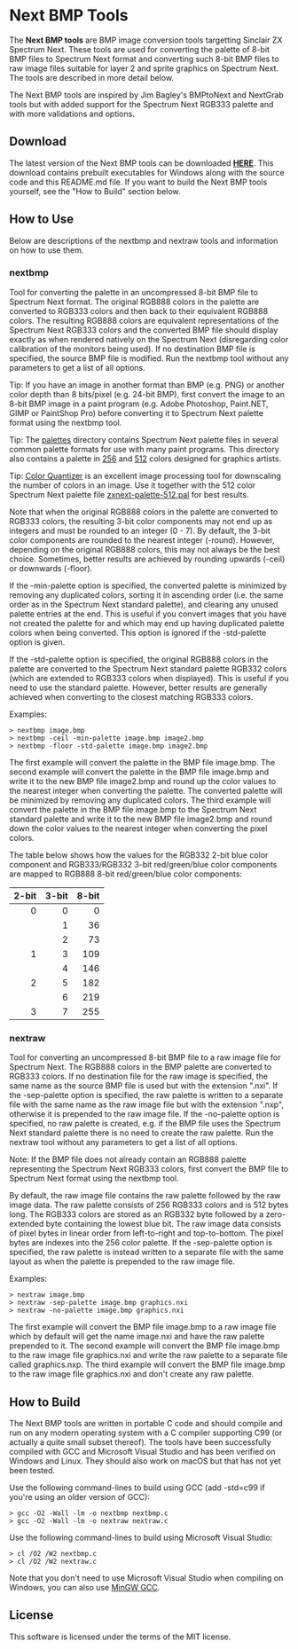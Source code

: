 # Next BMP Tools

The **Next BMP tools** are BMP image conversion tools targetting Sinclair ZX
Spectrum Next. These tools are used for converting the palette of 8-bit BMP
files to Spectrum Next format and converting such 8-bit BMP files to raw image
files suitable for layer 2 and sprite graphics on Spectrum Next. The tools are
described in more detail below.

The Next BMP tools are inspired by Jim Bagley's BMPtoNext and NextGrab tools but
with added support for the Spectrum Next RGB333 palette and with more validations
and options.

## Download

The latest version of the Next BMP tools can be downloaded
**[HERE](https://github.com/stefanbylund/zxnext_bmp_tools/blob/master/build/zxnext_bmp_tools.zip)**.
This download contains prebuilt executables for Windows along with the source
code and this README.md file. If you want to build the Next BMP tools yourself,
see the "How to Build" section below.

## How to Use

Below are descriptions of the nextbmp and nextraw tools and information on how
to use them.

### nextbmp

Tool for converting the palette in an uncompressed 8-bit BMP file to Spectrum
Next format. The original RGB888 colors in the palette are converted to RGB333
colors and then back to their equivalent RGB888 colors. The resulting RGB888
colors are equivalent representations of the Spectrum Next RGB333 colors and
the converted BMP file should display exactly as when rendered natively on the
Spectrum Next (disregarding color calibration of the monitors being used).
If no destination BMP file is specified, the source BMP file is modified.
Run the nextbmp tool without any parameters to get a list of all options.

Tip: If you have an image in another format than BMP (e.g. PNG) or another color
depth than 8 bits/pixel (e.g. 24-bit BMP), first convert the image to an 8-bit
BMP image in a paint program (e.g. Adobe Photoshop, Paint.NET, GIMP or PaintShop
Pro) before converting it to Spectrum Next palette format using the nextbmp tool.

Tip: The [palettes](palettes) directory contains Spectrum Next palette files in
several common palette formats for use with many paint programs. This directory
also contains a palette in [256](palettes/zxnext-artistic-palette-256.png) and
[512](palettes/zxnext-artistic-palette-512.png) colors designed for graphics
artists.

Tip: [Color Quantizer](http://x128.ho.ua/color-quantizer.html) is an excellent
image processing tool for downscaling the number of colors in an image. Use it
together with the 512 color Spectrum Next palette file
[zxnext-palette-512.pal](palettes/zxnext-palette-512.pal) for best results.

Note that when the original RGB888 colors in the palette are converted to RGB333
colors, the resulting 3-bit color components may not end up as integers and must
be rounded to an integer (0 - 7). By default, the 3-bit color components are
rounded to the nearest integer (-round). However, depending on the original
RGB888 colors, this may not always be the best choice. Sometimes, better results
are achieved by rounding upwards (-ceil) or downwards (-floor).

If the -min-palette option is specified, the converted palette is minimized
by removing any duplicated colors, sorting it in ascending order (i.e. the
same order as in the Spectrum Next standard palette), and clearing any unused
palette entries at the end. This is useful if you convert images that you
have not created the palette for and which may end up having duplicated
palette colors when being converted. This option is ignored if the
-std-palette option is given.

If the -std-palette option is specified, the original RGB888 colors in the
palette are converted to the Spectrum Next standard palette RGB332 colors
(which are extended to RGB333 colors when displayed). This is useful if you need
to use the standard palette. However, better results are generally achieved when
converting to the closest matching RGB333 colors.

Examples:
```
> nextbmp image.bmp
> nextbmp -ceil -min-palette image.bmp image2.bmp
> nextbmp -floor -std-palette image.bmp image2.bmp
```

The first example will convert the palette in the BMP file image.bmp. The second
example will convert the palette in the BMP file image.bmp and write it to the
new BMP file image2.bmp and round up the color values to the nearest integer
when converting the palette. The converted palette will be minimized by removing
any duplicated colors. The third example will convert the palette in the BMP
file image.bmp to the Spectrum Next standard palette and write it to the new
BMP file image2.bmp and round down the color values to the nearest integer when
converting the pixel colors.

The table below shows how the values for the RGB332 2-bit blue color component
and RGB333/RGB332 3-bit red/green/blue color components are mapped to RGB888
8-bit red/green/blue color components:

| 2-bit | 3-bit | 8-bit |
|------:|------:|------:|
|   0   |   0   |    0  |
|       |   1   |   36  |
|       |   2   |   73  |
|   1   |   3   |  109  |
|       |   4   |  146  |
|   2   |   5   |  182  |
|       |   6   |  219  |
|   3   |   7   |  255  |

### nextraw

Tool for converting an uncompressed 8-bit BMP file to a raw image file for
Spectrum Next. The RGB888 colors in the BMP palette are converted to RGB333
colors. If no destination file for the raw image is specified, the same name as
the source BMP file is used but with the extension ".nxi". If the -sep-palette
option is specified, the raw palette is written to a separate file with the
same name as the raw image file but with the extension ".nxp", otherwise it is
prepended to the raw image file. If the -no-palette option is specified, no raw
palette is created, e.g. if the BMP file uses the Spectrum Next standard palette
there is no need to create the raw palette. Run the nextraw tool without any
parameters to get a list of all options.

Note: If the BMP file does not already contain an RGB888 palette representing
the Spectrum Next RGB333 colors, first convert the BMP file to Spectrum Next
format using the nextbmp tool.

By default, the raw image file contains the raw palette followed by the raw
image data. The raw palette consists of 256 RGB333 colors and is 512 bytes long.
The RGB333 colors are stored as an RGB332 byte followed by a zero-extended byte
containing the lowest blue bit. The raw image data consists of pixel bytes in
linear order from left-to-right and top-to-bottom. The pixel bytes are indexes
into the 256 color palette. If the -sep-palette option is specified, the raw
palette is instead written to a separate file with the same layout as when the
palette is prepended to the raw image file.

Examples:
```
> nextraw image.bmp
> nextraw -sep-palette image.bmp graphics.nxi
> nextraw -no-palette image.bmp graphics.nxi
```

The first example will convert the BMP file image.bmp to a raw image file which
by default will get the name image.nxi and have the raw palette prepended to it.
The second example will convert the BMP file image.bmp to the raw image file
graphics.nxi and write the raw palette to a separate file called graphics.nxp.
The third example will convert the BMP file image.bmp to the raw image file
graphics.nxi and don't create any raw palette.

## How to Build

The Next BMP tools are written in portable C code and should compile and run on
any modern operating system with a C compiler supporting C99 (or actually a
quite small subset thereof). The tools have been successfully compiled with GCC
and Microsoft Visual Studio and has been verified on Windows and Linux. They
should also work on macOS but that has not yet been tested.

Use the following command-lines to build using GCC (add -std=c99 if you're using
an older version of GCC):
```
> gcc -O2 -Wall -lm -o nextbmp nextbmp.c
> gcc -O2 -Wall -lm -o nextraw nextraw.c
```

Use the following command-lines to build using Microsoft Visual Studio:
```
> cl /O2 /W2 nextbmp.c
> cl /O2 /W2 nextraw.c
```

Note that you don't need to use Microsoft Visual Studio when compiling on
Windows, you can also use [MinGW GCC](http://www.mingw.org/).

## License

This software is licensed under the terms of the MIT license.
